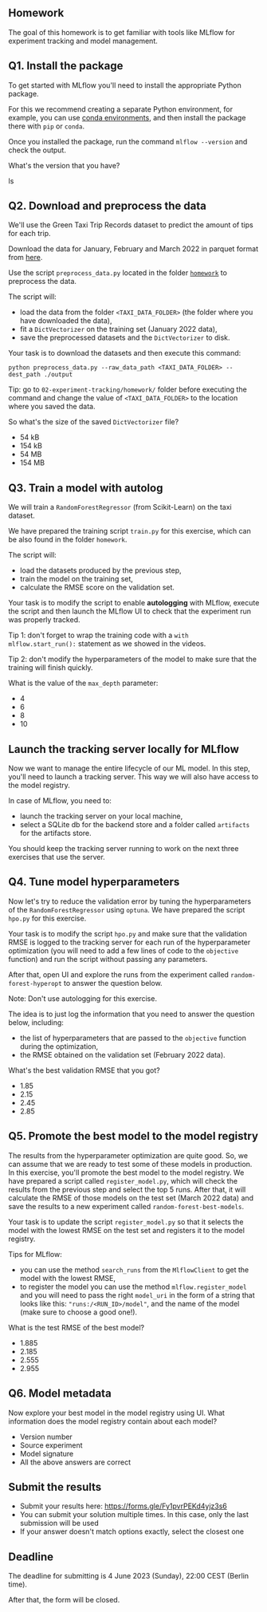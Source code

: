 ## Homework

The goal of this homework is to get familiar with tools like MLflow for experiment tracking and 
model management.


## Q1. Install the package

To get started with MLflow you'll need to install the appropriate Python package.

For this we recommend creating a separate Python environment, for example, you can use [conda environments](https://docs.conda.io/projects/conda/en/latest/user-guide/getting-started.html#managing-envs), 
and then install the package there with `pip` or `conda`.

Once you installed the package, run the command `mlflow --version` and check the output.

What's the version that you have?

ls

## Q2. Download and preprocess the data

We'll use the Green Taxi Trip Records dataset to predict the amount of tips for each trip. 

Download the data for January, February and March 2022 in parquet format from [here](https://www1.nyc.gov/site/tlc/about/tlc-trip-record-data.page).

Use the script `preprocess_data.py` located in the folder [`homework`](homework) to preprocess the data.

The script will:

* load the data from the folder `<TAXI_DATA_FOLDER>` (the folder where you have downloaded the data),
* fit a `DictVectorizer` on the training set (January 2022 data),
* save the preprocessed datasets and the `DictVectorizer` to disk.

Your task is to download the datasets and then execute this command:

```
python preprocess_data.py --raw_data_path <TAXI_DATA_FOLDER> --dest_path ./output
```

Tip: go to `02-experiment-tracking/homework/` folder before executing the command and change the value of `<TAXI_DATA_FOLDER>` to the location where you saved the data.

So what's the size of the saved `DictVectorizer` file?

* 54 kB
* 154 kB
* 54 MB
* 154 MB


## Q3. Train a model with autolog

We will train a `RandomForestRegressor` (from Scikit-Learn) on the taxi dataset.

We have prepared the training script `train.py` for this exercise, which can be also found in the folder `homework`. 

The script will:

* load the datasets produced by the previous step,
* train the model on the training set,
* calculate the RMSE score on the validation set.

Your task is to modify the script to enable **autologging** with MLflow, execute the script and then launch the MLflow UI to check that the experiment run was properly tracked. 

Tip 1: don't forget to wrap the training code with a `with mlflow.start_run():` statement as we showed in the videos.

Tip 2: don't modify the hyperparameters of the model to make sure that the training will finish quickly.

What is the value of the `max_depth` parameter:

* 4
* 6
* 8
* 10


## Launch the tracking server locally for MLflow

Now we want to manage the entire lifecycle of our ML model. In this step, you'll need to launch a tracking server. This way we will also have access to the model registry. 

In case of MLflow, you need to:

* launch the tracking server on your local machine,
* select a SQLite db for the backend store and a folder called `artifacts` for the artifacts store.

You should keep the tracking server running to work on the next three exercises that use the server.


## Q4. Tune model hyperparameters

Now let's try to reduce the validation error by tuning the hyperparameters of the `RandomForestRegressor` using `optuna`. 
We have prepared the script `hpo.py` for this exercise. 

Your task is to modify the script `hpo.py` and make sure that the validation RMSE is logged to the tracking server for each run of the hyperparameter optimization (you will need to add a few lines of code to the `objective` function) and run the script without passing any parameters.

After that, open UI and explore the runs from the experiment called `random-forest-hyperopt` to answer the question below.

Note: Don't use autologging for this exercise.

The idea is to just log the information that you need to answer the question below, including:

* the list of hyperparameters that are passed to the `objective` function during the optimization,
* the RMSE obtained on the validation set (February 2022 data).

What's the best validation RMSE that you got?

* 1.85
* 2.15
* 2.45
* 2.85


## Q5. Promote the best model to the model registry

The results from the hyperparameter optimization are quite good. So, we can assume that we are ready to test some of these models in production. 
In this exercise, you'll promote the best model to the model registry. We have prepared a script called `register_model.py`, which will check the results from the previous step and select the top 5 runs. 
After that, it will calculate the RMSE of those models on the test set (March 2022 data) and save the results to a new experiment called `random-forest-best-models`.

Your task is to update the script `register_model.py` so that it selects the model with the lowest RMSE on the test set and registers it to the model registry.

Tips for MLflow:

* you can use the method `search_runs` from the `MlflowClient` to get the model with the lowest RMSE,
* to register the model you can use the method `mlflow.register_model` and you will need to pass the right `model_uri` in the form of a string that looks like this: `"runs:/<RUN_ID>/model"`, and the name of the model (make sure to choose a good one!).

What is the test RMSE of the best model?

* 1.885
* 2.185
* 2.555
* 2.955


## Q6. Model metadata

Now explore your best model in the model registry using UI. What information does the model registry contain about each model?

* Version number
* Source experiment
* Model signature
* All the above answers are correct


## Submit the results

* Submit your results here: https://forms.gle/Fy1pvrPEKd4yjz3s6
* You can submit your solution multiple times. In this case, only the last submission will be used
* If your answer doesn't match options exactly, select the closest one


## Deadline

The deadline for submitting is 4 June 2023 (Sunday), 22:00 CEST (Berlin time). 

After that, the form will be closed.
